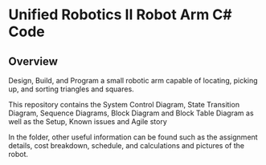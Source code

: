 # Unified Robotics II Robot Arm C# Code

Overview
-
Design, Build, and Program a small robotic arm capable of locating, picking up, and sorting triangles and squares.

This repository contains the System Control Diagram, State Transition Diagram, Sequence Diagrams, Block Diagram and Block Table Diagram as well as the Setup, Known issues and Agile story

In the folder, other useful information can be found such as the assignment details, cost breakdown, schedule, and calculations and pictures of the robot.
